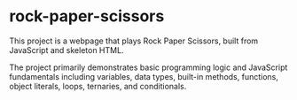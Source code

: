 # rock-paper-scissors
This project is a webpage that plays Rock Paper Scissors, built from JavaScript and skeleton HTML.

The project primarily demonstrates basic programming logic and JavaScript fundamentals including variables, data types, built-in methods, functions, object literals, loops, ternaries, and conditionals.